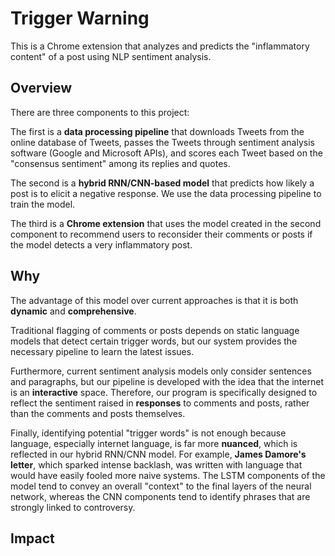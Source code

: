 # Trigger Warning #
This is a Chrome extension that analyzes and predicts the "inflammatory content" of a post using NLP sentiment analysis.

## Overview ##
There are three components to this project:

The first is a **data processing pipeline** that downloads Tweets from the online database of Tweets, 
passes the Tweets through sentiment analysis software (Google and Microsoft APIs), 
and scores each Tweet based on the "consensus sentiment" among its replies and quotes.

The second is a **hybrid RNN/CNN-based model** that predicts how likely a post is to elicit a negative response. 
We use the data processing pipeline to train the model.

The third is a **Chrome extension** that uses the model created in the second component to recommend users to reconsider 
their comments or posts if the model detects a very inflammatory post.

## Why ##
The advantage of this model over current approaches is that it is both **dynamic** and **comprehensive**. 

Traditional flagging of comments or posts depends on static language models that detect certain trigger words, 
but our system provides the necessary pipeline to learn the latest issues.

Furthermore, current sentiment analysis models only consider sentences and paragraphs, 
but our pipeline is developed with the idea that the internet is an **interactive** space. 
Therefore, our program is specifically designed to reflect the sentiment raised in **responses** to comments and posts,
rather than the comments and posts themselves.

Finally, identifying potential "trigger words" is not enough because language, especially internet language, is far more **nuanced**,
which is reflected in our hybrid RNN/CNN model.
For example, **James Damore's letter**, which sparked intense backlash, was written with language that would have easily fooled 
more naive systems. The LSTM components of the model tend to convey an overall "context" to the final layers of the neural network,
whereas the CNN components tend to identify phrases that are strongly linked to controversy.

## Impact ##
